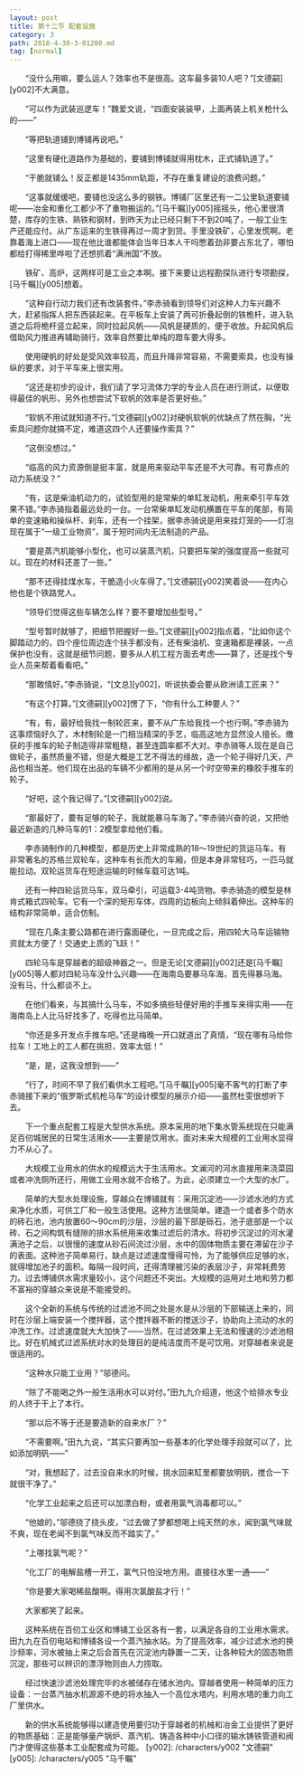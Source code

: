 ```yaml
---
layout: post
title: 第十二节 配套设施
category: 3
path: 2010-4-30-3-01200.md
tag: [normal]
---
```


　　“没什么用嘛，要么运人？效率也不是很高。这车最多装10人吧？”[文德嗣][y002]不大满意。

　　“可以作为武装巡逻车！”魏爱文说，“四面安装装甲，上面再装上机关枪什么的——”

　　“等把轨道铺到博铺再说吧。”

　　“这里有硬化道路作为基础的，要铺到博铺就得用枕木，正式铺轨道了。”

　　“干脆就铺么！反正都是1435mm轨距，不存在重复建设的浪费问题。”

　　“这事就缓缓吧，要铺也没这么多的钢铁。博铺厂区里还有一二公里轨道要铺呢——冶金和重化工都少不了重物搬运的。”[马千瞩][y005]摇摇头，他心里很清楚，库存的生铁、熟铁和钢材，到昨天为止已经只剩下不到20吨了，一般工业生产还能应付。从广东运来的生铁得再过一周才到货。手里没铁矿，心里发慌啊。老靠着海上进口——现在他比谁都能体会当年日本人干吗憋着劲非要占东北了，哪怕都给打得稀里哗啦了还想抓着“满洲国”不放。

　　铁矿、高炉，这两样可是工业之本啊。接下来要让远程勘探队进行专项勘探，[马千瞩][y005]想着。

　　“这种自行动力我们还有改装套件。”李赤骑看到领导们对这种人力车兴趣不大，赶紧指挥人把东西装起来。在平板车上安装了两可折叠起倒的铁桅杆，进入轨道之后将桅杆竖立起来，同时拉起风帆——风帆是硬质的，便于收放。升起风帆后借助风力推进再辅助骑行，效率自然要比单纯的蹬车要大得多。

　　使用硬帆的好处是受风效率较高，而且升降非常容易，不需要索具，也没有操纵的要求，对于平车来上很实用。

　　“这还是初步的设计，我们请了学习流体力学的专业人员在进行测试，以便取得最佳的帆形，另外也想尝试下软帆的效率是否更好些。”

　　“软帆不用试就知道不行。”[文德嗣][y002]对硬帆软帆的优缺点了然在胸，“光索具问题你就搞不定，难道这四个人还要操作索具？”

　　“这倒没想过。”

　　“临高的风力资源倒是挺丰富，就是用来驱动平车还是不大可靠。有可靠点的动力系统没？”

　　“有，这是柴油机动力的，试验型用的是常柴的单缸发动机，用来牵引平车效果不错。”李赤骑指着最远处的一台。一台常柴单缸发动机横置在平车的尾部，有简单的变速箱和操纵杆、刹车，还有一个挂架，据李赤骑说是用来挂灯笼的——灯泡现在属于“一级工业物资”，属于短时间内无法制造的产品。

　　“要是蒸汽机能够小型化，也可以装蒸汽机，只要把车架的强度提高一些就可以。现在的材料还差了一些。”

　　“那不还得挂煤水车，干脆造小火车得了。”[文德嗣][y002]笑着说——在内心他也是个铁路党人。

　　“领导们觉得这些车辆怎么样？要不要增加些型号。”

　　“型号暂时就够了，把细节把握好一些。”[文德嗣][y002]指点着，“比如你这个脚踏动力的，四个座位周边连个扶手都没有，还有柴油机、变速箱都是裸装，一点保护也没有，这就是细节问题，要多从人机工程方面去考虑——算了，还是找个专业人员来帮着看看吧。”

　　“那敢情好。”李赤骑说，“[文总][y002]，听说执委会要从欧洲请工匠来？”

　　“有这个打算。”[文德嗣][y002]愣了下，“你有什么工种要人？”

　　“有，有，最好给我找一制轮匠来，要不从广东给我找一个也行啊。”李赤骑为这事烦恼好久了，木材制轮是一门相当精深的手艺，临高这地方显然没人擅长。缴获的手推车的轮子制造得非常粗糙，甚至连圆率都不大对。李赤骑等人现在是自己做轮子，虽然质量不错，但是大概是工艺不得法的缘故，造一个轮子得好几天，产品也相当差。他们现在出品的车辆不少都用的是从另一个时空带来的橡胶手推车的轮子。

　　“好吧，这个我记得了。”[文德嗣][y002]说。

　　“那最好了，要有足够的轮子，我就能暴马车海了。”李赤骑兴奋的说，又把他最近新造的几种马车的1：2模型拿给他们看。

　　李赤骑制作的几种模型，都是历史上非常成熟的18～19世纪的货运马车。有非常著名的苏格兰双轮车，这种车有长而大的车厢，但是本身非常轻巧，一匹马就能拉动。双轮运货车在短途运输的时候车载可达1吨。

　　还有一种四轮运货马车，双马牵引，可运载3-4吨货物。李赤骑造的模型是林肯式箱式四轮车。它有一个深的矩形车体，四周的边板向上倾斜着伸出。这种车的结构非常简单，适合仿制。

　　“现在几条主要公路都在进行露面硬化，一旦完成之后，用四轮大马车运输物资就太方便了！交通史上质的飞跃！”

　　四轮马车是穿越者的超级神器之一。但是无论[文德嗣][y002]还是[马千瞩][y005]等人都对四轮马车没什么兴趣——在海南岛要暴马车海，首先得暴马海。没有马，什么都谈不上。

　　在他们看来，与其搞什么马车，不如多搞些轻便好用的手推车来得实用——在海南岛上人比马好找多了，吃得也比马简单。

　　“你还是多开发点手推车吧。”还是梅晚一开口就道出了真情，“现在哪有马给你拉车！工地上的工人都在挑担，效率太低！”

　　“是，是，这我没想到——”

　　“行了，时间不早了我们看供水工程吧。”[马千瞩][y005]毫不客气的打断了李赤骑接下来的“俄罗斯式机枪马车”的设计模型的展示介绍——虽然杜雯很想听下去。

　　下一个重点配套工程是大型供水系统。原本采用的地下集水管系统现在只能满足百仞城居民的日常生活用水——主要是饮用水。面对未来大规模的工业用水显得力不从心了。

　　大规模工业用水的供水的规模远大于生活用水。文澜河的河水直接用来浇菜园或者冲洗厕所还行，用做工业用水就不合格了。为此，必须建立一个大型的水厂。

　　简单的大型水处理设施，穿越众在博铺就有：采用沉淀池——沙滤水池的方式来净化水质，可供工厂和一般生活使用。这种方法很简单。建造一个或者多个防水的砖石池，池内放置60～90cm的沙层，沙层的最下部是砾石，池子底部是一个以砖、石之间构筑有缝隙的排水系统用来收集过滤后的清水。将初步沉淀过的河水灌满池子之后，以很慢的速度从砂石间流过沙层，水中的固体物质主要在滞留在沙子的表面。这种池子简单易行，缺点是过滤速度慢得可怜，为了能够供应足够的水，就得增加池子的面积。每隔一段时间，还得清理被污染的表层沙子，非常耗费劳力。过去博铺供水需求量较小，这个问题还不突出。大规模的运用对土地和劳力都不富裕的穿越众来说是不能接受的。

　　这个全新的系统与传统的过滤池不同之处是水是从沙层的下部输送上来的，同时在沙层上端安装一个搅拌器，这个搅拌器不断的搅送沙子，协助向上流动的水的冲洗工作。过滤速度就大大加快了——当然，在过滤效果上无法和慢速的沙滤池相比。好在机械式过滤系统对水的处理目的是纯洁度而不是可饮用。对穿越者来说是很适用的。

　　“这种水只能工业用？”邬德问。

　　“除了不能喝之外一般生活用水可以对付。”田九九介绍道，他这个给排水专业的人终于干上了本行。

　　“那以后不等于还是要造新的自来水厂？”

　　“不需要啊。”田九九说，“其实只要再加一些基本的化学处理手段就可以了，比如添加明矾——”

　　“对，我想起了，过去没自来水的时候，挑水回来缸里都要放明矾，搅合一下就很干净了。”

　　“化学工业起来之后还可以加漂白粉，或者用氯气消毒都可以。”

　　“他娘的，”邬德挠了挠头皮，“过去做了梦都想喝上纯天然的水，闻到氯气味就不爽，现在老闻不到氯气味反而不踏实了。”

　　“上哪找氯气呢？”

　　“化工厂的电解盐槽一开工，氯气只怕没地方用。直接往水里一通——”

　　“你是要大家喝稀盐酸啊。得用次氯酸盐才行！”

　　大家都笑了起来。

　　这种系统在百仞工业区和博铺工业区各有一套，以满足各自的工业用水需求。田九九在百仞电站和博铺各设一个蒸汽抽水站。为了提高效率，减少过滤水池的换沙频率，河水被抽上来之后会首先在沉淀池内静置一二天，让各种较大的固态物质沉淀，那些可以辨识的漂浮物则由人力捞取。

　　经过快速沙滤池处理完毕的水被储存在储水池内。穿越者使用一种简单的压力设备：一台蒸汽抽水机源源不绝的将水抽入一个高位水塔内，利用水塔的重力向工厂里供水。

　　新的供水系统能够得以建造使用要归功于穿越者的机械和冶金工业提供了更好的物质基础：正是能够量产锅炉、蒸汽机、铸造各种中小口径的输水铸铁管道和阀门才使得这些基本工业配套成为可能。
[y002]: /characters/y002 "文德嗣"
[y005]: /characters/y005 "马千瞩"
